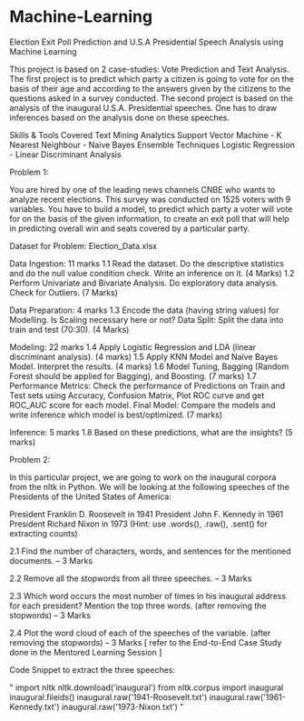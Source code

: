 # Machine-Learning

Election Exit Poll Prediction and U.S.A Presidential Speech Analysis using Machine Learning

This project is based on 2 case-studies: Vote Prediction and Text Analysis. The first project is to predict which party a citizen is going to vote for on the basis of their age and according to the answers given by the citizens to the questions asked in a survey conducted. The second project is based on the analysis of the inaugural U.S.A. Presidential speeches. One has to draw inferences based on the analysis done on these speeches.

Skills & Tools Covered
Text Mining Analytics
Support Vector Machine - K Nearest Neighbour - Naive Bayes
Ensemble Techniques
Logistic Regression - Linear Discriminant Analysis


Problem 1:

You are hired by one of the leading news channels CNBE who wants to analyze recent elections. This survey was conducted on 1525 voters with 9 variables. You have to build a model, to predict which party a voter will vote for on the basis of the given information, to create an exit poll that will help in predicting overall win and seats covered by a particular party.

Dataset for Problem: Election_Data.xlsx

Data Ingestion: 11 marks
1.1 Read the dataset. Do the descriptive statistics and do the null value condition check. Write an inference on it. (4 Marks)
1.2 Perform Univariate and Bivariate Analysis. Do exploratory data analysis. Check for Outliers. (7 Marks)

Data Preparation: 4 marks
1.3 Encode the data (having string values) for Modelling. Is Scaling necessary here or not? Data Split: Split the data into train and test (70:30). (4 Marks)

Modeling: 22 marks
1.4 Apply Logistic Regression and LDA (linear discriminant analysis). (4 marks)
1.5 Apply KNN Model and Naïve Bayes Model. Interpret the results. (4 marks)
1.6 Model Tuning, Bagging (Random Forest should be applied for Bagging), and Boosting. (7 marks)
1.7 Performance Metrics: Check the performance of Predictions on Train and Test sets using Accuracy, Confusion Matrix, Plot ROC curve and get ROC_AUC score for each model. Final Model: Compare the models and write inference which model is best/optimized. (7 marks)


Inference: 5 marks
1.8 Based on these predictions, what are the insights? (5 marks)

Problem 2:

In this particular project, we are going to work on the inaugural corpora from the nltk in Python. We will be looking at the following speeches of the Presidents of the United States of America:

President Franklin D. Roosevelt in 1941
President John F. Kennedy in 1961
President Richard Nixon in 1973
(Hint: use .words(), .raw(), .sent() for extracting counts)

2.1 Find the number of characters, words, and sentences for the mentioned documents. – 3 Marks

2.2 Remove all the stopwords from all three speeches. – 3 Marks

2.3 Which word occurs the most number of times in his inaugural address for each president? Mention the top three words. (after removing the stopwords) – 3 Marks

2.4 Plot the word cloud of each of the speeches of the variable. (after removing the stopwords) – 3 Marks [ refer to the End-to-End Case Study done in the Mentored Learning Session ]

Code Snippet to extract the three speeches:

"
import nltk
nltk.download('inaugural')
from nltk.corpus import inaugural
inaugural.fileids()
inaugural.raw('1941-Roosevelt.txt')
inaugural.raw('1961-Kennedy.txt')
inaugural.raw('1973-Nixon.txt')
"
